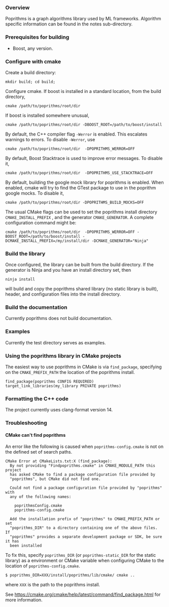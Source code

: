 ### Overview

Poprithms is a graph algorithms library used by ML frameworks. Algorithm specific information can be found in the notes sub-directory. 

### Prerequisites for building

* Boost, any version. 

### Configure with cmake 

Create a build directory:
```
mkdir build; cd build;
```

Configure cmake. If boost is installed in a standard location, from the build directory,
```
cmake /path/to/poprithms/root/dir
```

If boost is installed somewhere unusual, 
```
cmake /path/to/poprithms/root/dir -DBOOST_ROOT=/path/to/boost/install 
```

By default, the C++ compiler flag `-Werror` is enabled. This escalates warnings to errors. To disable `-Werror`, use 
```
cmake /path/to/poprithms/root/dir  -DPOPRITHMS_WERROR=OFF
```

By default, Boost Stacktrace is used to improve error messages. To disable it,
```
cmake /path/to/poprithms/root/dir  -DPOPRITHMS_USE_STACKTRACE=OFF
```

By default, building the google mock library for poprithms is enabled. When enabled, cmake will try to find the GTest package to use in the poprithm google mocks. To disable it,
```
cmake /path/to/poprithms/root/dir -DPOPRITHMS_BUILD_MOCKS=OFF
```

The usual CMake flags can be used to set the poprithms install directory `CMAKE_INSTALL_PREFIX` 
, and the generator `CMAKE_GENERATOR`. A complete configuration command might be:

```
cmake /path/to/poprithms/root/dir  -DPOPRITHMS_WERROR=OFF -BOOST_ROOT=/path/to/boost/install -DCMAKE_INSTALL_PREFIX=/my/install/dir -DCMAKE_GENERATOR="Ninja"
```

### Build the library

Once configured, the library can be built from the build directory. If the generator is Ninja and you have an install directory set, then 
```
ninja install
```

will build and copy the poprithms shared library (no static library is built), header, and configuration files into the install directory. 

### Build the documentation 

Currently poprithms does not build documentation.

### Examples

Currently the test directory serves as examples. 

### Using the poprithms library in CMake projects

The easiest way to use poprithms in CMake is via `find_package`, specifying on the `CMAKE_PREFIX_PATH` the location of the poprithms install.

```
find_package(poprithms CONFIG REQUIRED)
target_link_libraries(my_library PRIVATE poprithms)
```


### Formatting the C++ code
The project currently uses clang-format version 14.

### Troubleshooting

#### CMake can't find poprithms

An error like the following is caused when `poprithms-config.cmake` is not on the defined set of search paths.

```
CMake Error at CMakeLists.txt:X (find_package):
  By not providing "Findpoprithms.cmake" in CMAKE_MODULE_PATH this project
  has asked CMake to find a package configuration file provided by
  "poprithms", but CMake did not find one.

  Could not find a package configuration file provided by "poprithms" with
  any of the following names:

    poprithmsConfig.cmake
    poprithms-config.cmake

  Add the installation prefix of "poprithms" to CMAKE_PREFIX_PATH or set
  "poprithms_DIR" to a directory containing one of the above files.  If
  "poprithms" provides a separate development package or SDK, be sure it has
  been installed
```

To fix this, specify `poprithms_DIR` (or `poprithms-static_DIR` for the static library) as a environment or CMake variable when configuring CMake to the location of `poprithms-config.cmake`.

`$ poprithms_DIR=XXX/install/poprithms/lib/cmake/ cmake ..`

where `XXX` is the path to the poprithms install.

See https://cmake.org/cmake/help/latest/command/find_package.html for more information.
